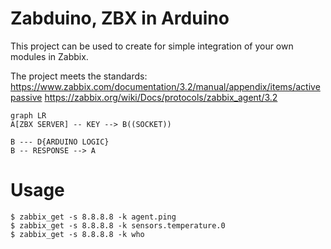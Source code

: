 # Zabduino, ZBX in Arduino

This project can be used to create for simple integration of your own modules in Zabbix.
   

The project meets the standards:
https://www.zabbix.com/documentation/3.2/manual/appendix/items/activepassive 
https://zabbix.org/wiki/Docs/protocols/zabbix_agent/3.2 


  
```mermaid
graph LR
A[ZBX SERVER] -- KEY --> B((SOCKET))

B --- D{ARDUINO LOGIC}
B -- RESPONSE --> A
```

# Usage  

```
$ zabbix_get -s 8.8.8.8 -k agent.ping
$ zabbix_get -s 8.8.8.8 -k sensors.temperature.0
$ zabbix_get -s 8.8.8.8 -k who
```  
